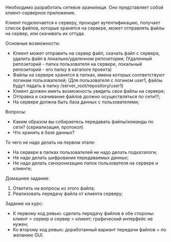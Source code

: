 Необходимо разработать сетевое хранилище. Оно представляет собой
клиент-серверное приложение.

Клиент подключается к серверу, проходит аутентификацию, получает список файлов, которые хранятся на сервере, может
отправлять файлы на сервер, или скачивать их оттуда.

Основные возможности:
* Клиент может отправить на сервер файл, скачать файл с сервера, удалить файл в локально/удаленном репозитории;
(Удаленный репозиторий - папка пользователя на сервере, локальный репозиторий - его папку в каталоге проекта)
* Файлы на сервере хранятся в папках, имена которых соответствуют логинам пользователей;
(Для пользователя с логином user1, файлы будут падать в папку /server_root/repository/user1)
* Клиент должен иметь возможность увидеть свои файлы на сервере;
* Отправка и скачивание файлов должно осуществляться по сети!!!;
* На сервере должна быть база данных с пользователями;

Вопросы:
* Каким образом вы собираетесь передавать файлы/команды по сети? (сериализация, протокол)
* Что хранить в базе данных?

То чего не надо делать на первом этапе:
* На сервере в папках пользователей не надо делать подкаталоги;
* Не надо делать шифрование передаваемых данных;
* Не надо делать синхронизацию папок пользователя на сервере и клиенте;

Домашнее задание:
1. Ответить на вопросы из этого файла;
2. Реализовать передачу файла от клиента серверу;

Задание на курс:
* К первому код ревью: сделать передачу файлов в обе стороны: клиент > сервер и сервер > клиент;
графический интерфейс не нужен;
* Ко второму код ревью: доработанный вариант передачи файлов + по желанию GUI.